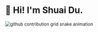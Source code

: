 # 👋 Hi! I'm Shuai Du.

<picture>
  <source media="(prefers-color-scheme: dark)" srcset="https://raw.githubusercontent.com/Dushuai12138/Dushuai12138/output/github-contribution-grid-snake-dark.svg">
  <source media="(prefers-color-scheme: light)" srcset="https://raw.githubusercontent.com/Dushuai12138/Dushuai12138/output/github-contribution-grid-snake.svg">
  <img alt="github contribution grid snake animation" src="https://raw.githubusercontent.com/Dushuai12138/Dushuai12138/output/github-contribution-grid-snake.svg">
</picture>

<!--
**Dushuai12138/Dushuai12138** is a ✨ _special_ ✨ repository because its `README.md` (this file) appears on your GitHub profile.

Here are some ideas to get you started:

![snake](./assets/github-contribution-grid-snake.svg)

- 🔭 I’m currently working on ...
- 🌱 I’m currently learning ...
- 👯 I’m looking to collaborate on ...
- 🤔 I’m looking for help with ...
- 💬 Ask me about ...
- 📫 How to reach me: ...
- 😄 Pronouns: ...
- ⚡ Fun fact: ...
-->
